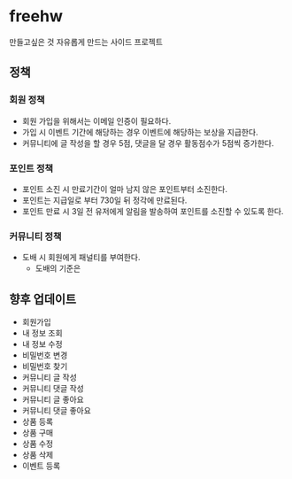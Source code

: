 # freehw
만들고싶은 것 자유롭게 만드는 사이드 프로젝트

## 정책

### 회원 정책

- 회원 가입을 위해서는 이메일 인증이 필요하다.
- 가입 시 이벤트 기간에 해당하는 경우 이벤트에 해당하는 보상을 지급한다.
- 커뮤니티에 글 작성을 할 경우 5점, 댓글을 달 경우 활동점수가 5점씩 증가한다.


### 포인트 정책

- 포인트 소진 시 만료기간이 얼마 남지 않은 포인트부터 소진한다.
- 포인트는 지급일로 부터 730일 뒤 정각에 만료된다.
- 포인트 만료 시 3일 전 유저에게 알림을 발송하여 포인트를 소진할 수 있도록 한다.


### 커뮤니티 정책

- 도배 시 회원에게 패널티를 부여한다.
  - 도배의 기준은 



## 향후 업데이트

- 회원가입
- 내 정보 조회
- 내 정보 수정
- 비밀번호 변경
- 비밀번호 찾기
- 커뮤니티 글 작성
- 커뮤니티 댓글 작성
- 커뮤니티 글 좋아요
- 커뮤니티 댓글 좋아요
- 상품 등록
- 상품 구매
- 상품 수정
- 상품 삭제
- 이벤트 등록

